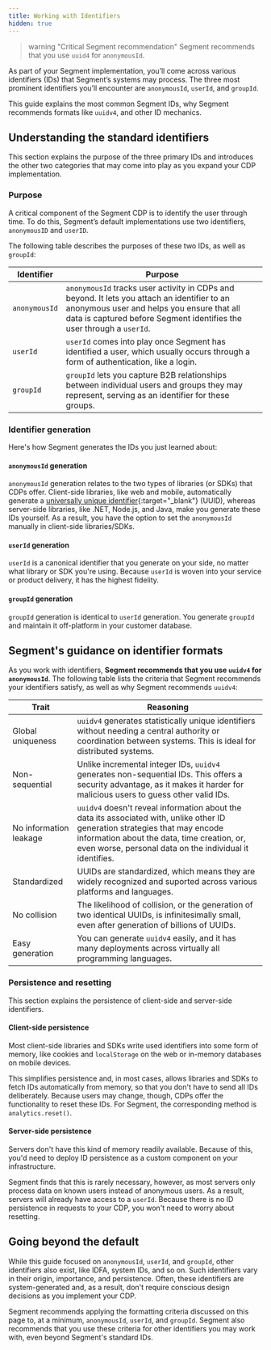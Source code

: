 ```yaml
---
title: Working with Identifiers
hidden: true
---
```


> warning "Critical Segment recommendation"
> Segment recommends that you use `uuid4` for `anonymousId`.

As part of your Segment implementation, you’ll come across various identifiers (IDs) that Segment’s systems may process. The three most prominent identifiers you’ll encounter are `anonymousId`, `userId`, and `groupId`. 

This guide explains the most common Segment IDs, why Segment recommends formats like `uuidv4`, and other ID mechanics.

## Understanding the standard identifiers

This section explains the purpose of the three primary IDs and introduces the other two categories that may come into play as you expand your CDP implementation.

### Purpose

A critical component of the Segment CDP is to identify the user through time. To do this, Segment’s default implementations use two identifiers, `anonymousID` and `userID`. 

The following table describes the purposes of these two IDs, as well as `groupId`:

| Identifier    | Purpose                                                                                                                                                                                                            |
| ------------- | ------------------------------------------------------------------------------------------------------------------------------------------------------------------------------------------------------------------ |
| `anonymousId` | `anonymousId` tracks user activity in CDPs and beyond. It lets you attach an identifier to an anonymous user and helps you ensure that all data is captured before Segment identifies the user through a `userId`. |
| `userId`      | `userId` comes into play once Segment has identified a user, which usually occurs through a form of authentication, like a login.                      |
| `groupId`     | `groupId` lets you capture B2B relationships between individual users and groups they may represent, serving as an identifier for these groups.                                                                    |

### Identifier generation

Here's how Segment generates the IDs you just learned about:

#### `anonymousId` generation 

`anonymousId` generation relates to the two types of libraries (or SDKs) that CDPs offer. Client-side libraries, like web and mobile, automatically generate a [universally unique identifier](https://en.wikipedia.org/wiki/Universally_unique_identifier){:target="_blank"} (UUID), whereas server-side libraries, like .NET, Node.js, and Java, make you generate these IDs yourself. As a result, you have the option to set the `anonymousId` manually in client-side libraries/SDKs.

#### `userId` generation

`userId` is a canonical identifier that you generate on your side, no matter what library or SDK you're using. Because `userId` is woven into your service or product delivery, it has the highest fidelity.

#### `groupId` generation

`groupId` generation is identical to `userId` generation. You generate `groupId` and maintain it off-platform in your customer database.

## Segment's guidance on identifier formats

As you work with identifiers, **Segment recommends that you use `uuidv4` for `anonymousId`**. The following table lists the criteria that Segment recommends your identifiers satisfy, as well as why Segment recommends `uuidv4`:

| Trait                  | Reasoning                                                                                                                                                                                                                               |
| ---------------------- | --------------------------------------------------------------------------------------------------------------------------------------------------------------------------------------------------------------------------------------- |
| Global uniqueness      | `uuidv4` generates statistically unique identifiers without needing a central authority or coordination between systems. This is ideal for distributed systems.                                                                         |
| Non-sequential         | Unlike incremental integer IDs, `uuidv4` generates non-sequential IDs. This offers a security advantage, as it makes it harder for malicious users to guess other valid IDs.                                                            |
| No information leakage | `uuidv4` doesn't reveal information about the data its associated with, unlike other ID generation strategies that may encode information about the data, time creation, or, even worse, personal data on the individual it identifies. |
| Standardized           | UUIDs are standardized, which means they are widely recognized and suported across various platforms and languages.                                                                                                                     |
| No collision           | The likelihood of collision, or the generation of two identical UUIDs, is infinitesimally small, even after generation of billions of UUIDs.                                                                                            |
| Easy generation        | You can generate `uuidv4` easily, and it has many deployments across virtually all programming languages.                                                                                                                               |

### Persistence and resetting

This section explains the persistence of client-side and server-side identifiers.

#### Client-side persistence

Most client-side libraries and SDKs write used identifiers into some form of memory, like cookies and `localStorage` on the web or in-memory databases on mobile devices. 

This simplifies persistence and, in most cases, allows libraries and SDKs to fetch IDs automatically from memory, so that you don't have to send all IDs deliberately. Because users may change, though, CDPs offer the functionality to reset these IDs. For Segment, the corresponding method is `analytics.reset()`.

#### Server-side persistence

Servers don't have this kind of memory readily available. Because of this, you'd need to deploy ID persistence as a custom component on your infrastructure. 

Segment finds that this is rarely necessary, however, as most servers only process data on known users instead of anonymous users. As a result, servers will already have access to a `userId`. Because there is no ID persistence in requests to your CDP, you won't need to worry about resetting.

## Going beyond the default

While this guide focused on `anonymousId`, `userId`, and `groupId`, other identifiers also exist, like IDFA, system IDs, and so on. Such identifiers vary in their origin, importance, and persistence. Often, these identifiers are system-generated and, as a result, don't require conscious design decisions as you implement your CDP.

Segment recommends applying the formatting criteria discussed on this page to, at a minimum, `anonymousId`, `userId`, and `groupId`. Segment also recommends that you use these criteria for other identifiers you may work with, even beyond Segment's standard IDs.